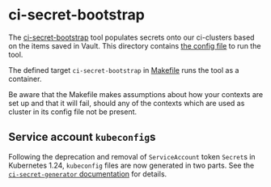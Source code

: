 # ci-secret-bootstrap

The [ci-secret-bootstrap](https://github.com/openshift/ci-tools/tree/master/cmd/ci-secret-bootstrap) tool
populates secrets onto our ci-clusters based on the items saved in Vault.
This directory contains [the config file](./_config.yaml) to run the tool.

The defined target `ci-secret-bootstrap` in [Makefile](../../Makefile) runs the tool as a container.

Be aware that the Makefile makes assumptions about how your contexts are set up and
that it will fail, should any of the contexts which are used as cluster in its config file not be present.

## Service account `kubeconfig`s

Following the deprecation and removal of `ServiceAccount` token `Secret`s in
Kubernetes 1.24, `kubeconfig` files are now generated in two parts.  See the
[`ci-secret-generator` documentation][ci_secret_generator] for details.

[ci_secret_generator]: ../ci-secret-generator/README.md#service-account-kubeconfig
